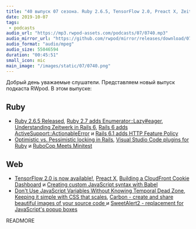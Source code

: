 ```yaml
---
title: "40 выпуск 07 сезона. Ruby 2.6.5, TensorFlow 2.0, Preact X, Zeitwerk in Rails 6, Carbon, SweetAlert2 и прочее"
date: 2019-10-07
tags:
 - podcasts
audio_url: "https://mp3.rwpod-assets.com/podcasts/07/0740.mp3"
audio_mirror_url: "https://github.com/rwpod/mirror/releases/download/07.40/0740.mp3"
audio_format: "audio/mpeg"
audio_size: 55046594
duration: "00:45:51"
small_icon: mic
main_image: "/images/static/07/0740.png"
---
```


Добрый день уважаемые слушатели. Представляем новый выпуск подкаста RWpod. В этом выпуске:

## Ruby

 - [Ruby 2.6.5 Released](https://www.ruby-lang.org/en/news/2019/10/01/ruby-2-6-5-released/), [Ruby 2.7 adds Enumerator::Lazy#eager](https://blog.saeloun.com/2019/10/03/ruby-2-7-adds-enumerator-lazy-eager.html), [Understanding Zeitwerk in Rails 6](https://medium.com/cedarcode/understanding-zeitwerk-in-rails-6-f168a9f09a1f), [Rails 6 adds ActiveSupport::ActionableError](https://blog.bigbinary.com/2019/10/01/rails-6-adds-active-support-actionable-error.html) и [Rails 6.1 adds HTTP Feature Policy](https://blog.saeloun.com/2019/10/01/rails-6-1-adds-http-feature-policy.html)
 - [Optimistic vs. Pessimistic locking in Rails](https://blog.kiprosh.com/implement-optimistic-locking-in-rails/), [Visual Studio Code plugins for Ruby](https://www.mskog.com/posts/visual-studio-code-plugins-for-ruby/) и [RuboCop Meets Minitest](https://metaredux.com/posts/2019/10/04/rubocop-meets-minitest.html)

## Web

 - [TensorFlow 2.0 is now available!](https://medium.com/tensorflow/tensorflow-2-0-is-now-available-57d706c2a9ab), [Preact X](https://github.com/preactjs/preact/releases/tag/10.0.0), [Building a CloudFront Cookie Dashboard](https://technology.customink.com/blog/2019/10/05/building-a-cloudfront-cookie-dashboard-using-aws-lambda-at-edge-kinesis-and-quicksight/) и [Creating custom JavaScript syntax with Babel](https://lihautan.com/creating-custom-javascript-syntax-with-babel/)
 - [Don't Use JavaScript Variables Without Knowing Temporal Dead Zone](https://dmitripavlutin.com/javascript-variables-and-temporal-dead-zone/), [Keeping it simple with CSS that scales](https://hankchizljaw.com/wrote/keeping-it-simple-with-css-that-scales/), [Carbon - create and share beautiful images of your source code ](https://carbon.now.sh/) и [SweetAlert2 - replacement for JavaScript's popup boxes](https://sweetalert2.github.io/)

READMORE
